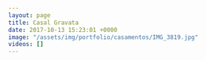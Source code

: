 ```yaml
---
layout: page
title: Casal Gravata
date: 2017-10-13 15:23:01 +0000
image: "/assets/img/portfolio/casamentos/IMG_3819.jpg"
videos: []
---
```

